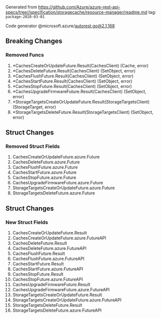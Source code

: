 Generated from https://github.com/Azure/azure-rest-api-specs/tree//specification/storagecache/resource-manager/readme.md tag: `package-2020-03-01`

Code generator @microsoft.azure/autorest.go@2.1.168

## Breaking Changes

### Removed Funcs

1. *CachesCreateOrUpdateFuture.Result(CachesClient) (Cache, error)
1. *CachesDeleteFuture.Result(CachesClient) (SetObject, error)
1. *CachesFlushFuture.Result(CachesClient) (SetObject, error)
1. *CachesStartFuture.Result(CachesClient) (SetObject, error)
1. *CachesStopFuture.Result(CachesClient) (SetObject, error)
1. *CachesUpgradeFirmwareFuture.Result(CachesClient) (SetObject, error)
1. *StorageTargetsCreateOrUpdateFuture.Result(StorageTargetsClient) (StorageTarget, error)
1. *StorageTargetsDeleteFuture.Result(StorageTargetsClient) (SetObject, error)

## Struct Changes

### Removed Struct Fields

1. CachesCreateOrUpdateFuture.azure.Future
1. CachesDeleteFuture.azure.Future
1. CachesFlushFuture.azure.Future
1. CachesStartFuture.azure.Future
1. CachesStopFuture.azure.Future
1. CachesUpgradeFirmwareFuture.azure.Future
1. StorageTargetsCreateOrUpdateFuture.azure.Future
1. StorageTargetsDeleteFuture.azure.Future

## Struct Changes

### New Struct Fields

1. CachesCreateOrUpdateFuture.Result
1. CachesCreateOrUpdateFuture.azure.FutureAPI
1. CachesDeleteFuture.Result
1. CachesDeleteFuture.azure.FutureAPI
1. CachesFlushFuture.Result
1. CachesFlushFuture.azure.FutureAPI
1. CachesStartFuture.Result
1. CachesStartFuture.azure.FutureAPI
1. CachesStopFuture.Result
1. CachesStopFuture.azure.FutureAPI
1. CachesUpgradeFirmwareFuture.Result
1. CachesUpgradeFirmwareFuture.azure.FutureAPI
1. StorageTargetsCreateOrUpdateFuture.Result
1. StorageTargetsCreateOrUpdateFuture.azure.FutureAPI
1. StorageTargetsDeleteFuture.Result
1. StorageTargetsDeleteFuture.azure.FutureAPI
